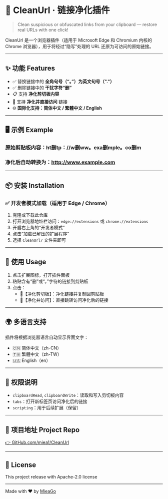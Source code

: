# 🧹 CleanUrl · 链接净化插件

> Clean suspicious or obfuscated links from your clipboard — restore real URLs with one click!

CleanUrl 是一个浏览器插件（适用于 Microsoft Edge 和 Chromium 内核的 Chrome 浏览器），用于将经过“隐写”处理的 URL 还原为可访问的原始链接。

---

## ✨ 功能 Features

- ✅ 替换链接中的 **全角句号（“。”）为英文句号（"."）**
- ✅ 删除链接中的 **干扰字符“删”**
- 📋 支持 **净化剪切板内容**
- 🚀 支持 **净化并直接访问** 链接
- 🌐 **国际化支持：简体中文 / 繁體中文 / English**

---

## 🖥️ 示例 Example

### 原始剪贴板内容：ht删tp：//w删ww。exa删mple。co删m
### 净化后自动转换为：http://www.example.com


---

## 📦 安装 Installation

### ✅ 开发者模式加载（适用于 Edge / Chrome）

1. 克隆或下载此仓库
2. 打开浏览器地址栏访问：`edge://extensions` 或 `chrome://extensions`
3. 开启右上角的“开发者模式”
4. 点击“加载已解压的扩展程序”
5. 选择 `CleanUrl/` 文件夹即可

---

## 🧪 使用 Usage

1. 点击扩展图标，打开插件面板
2. 粘贴含有“删”或“。”字符的链接到剪贴板
3. 点击：
   - 🧹【净化剪切板】：净化链接并复制回剪贴板
   - 🚀【净化并访问】：直接跳转访问净化后的链接

---

## 🌍 多语言支持

插件将根据浏览器语言自动显示界面文字：

- 🇨🇳 简体中文（zh-CN）
- 🇹🇼 繁體中文（zh-TW）
- 🇺🇸 English（en）

---

## 🧩 权限说明

- `clipboardRead`, `clipboardWrite`：读取和写入剪切板内容
- `tabs`：打开新标签页访问净化后的链接
- `scripting`：用于后续扩展（保留）

---

## 📁 项目地址 Project Repo

[👉 GitHub.com/miea1/CleanUrl](https://github.com/miea1/CleanUrl)

---

## 📜 License

This project release with Apache-2.0 license

---

Made with ❤️ by [MieaGo](https://github.com/miea1)

